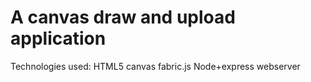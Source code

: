 # A canvas draw and upload application

Technologies used: 
HTML5 canvas
fabric.js
Node+express webserver




